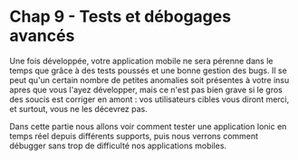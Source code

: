 # Chap 9 - Tests et débogages avancés

Une fois développée, votre application mobile ne sera pérenne dans le temps que grâce à des tests poussés et une bonne gestion des bugs. Il se peut qu'un certain nombre de petites anomalies soit présentes à votre insu apres que vous l'ayez développer, mais ce n'est pas bien grave si le gros des soucis est corriger en amont : vos utilisateurs cibles vous diront merci, et surtout, vous ne les décevrez pas.

Dans cette partie nous allons voir comment tester une application Ionic en temps réel depuis différents supports, puis nous verrons comment débugger sans trop de difficulté nos applications mobiles.

